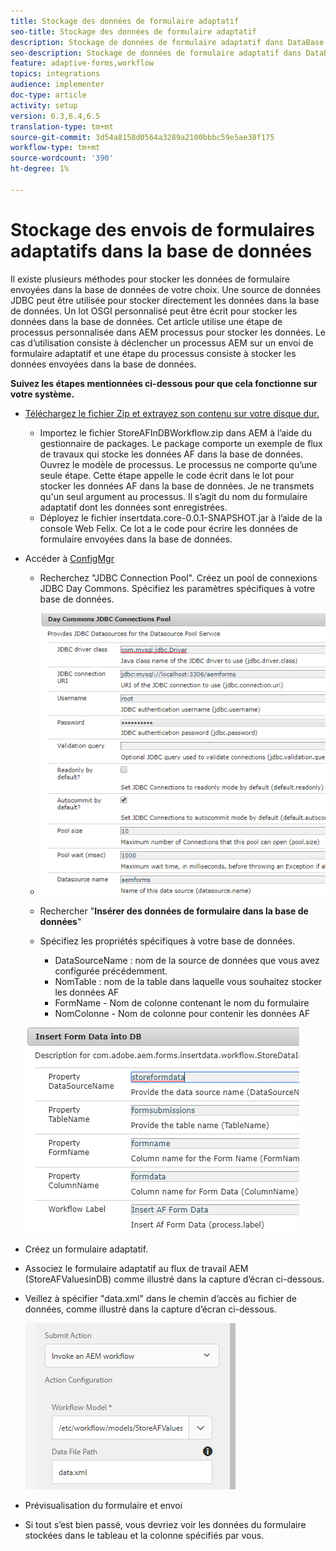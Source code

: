 ```yaml
---
title: Stockage des données de formulaire adaptatif
seo-title: Stockage des données de formulaire adaptatif
description: Stockage de données de formulaire adaptatif dans DataBase dans le cadre de votre processus AEM
seo-description: Stockage de données de formulaire adaptatif dans DataBase dans le cadre de votre processus AEM
feature: adaptive-forms,workflow
topics: integrations
audience: implementer
doc-type: article
activity: setup
version: 6.3,6.4,6.5
translation-type: tm+mt
source-git-commit: 3d54a8158d0564a3289a2100bbbc59e5ae38f175
workflow-type: tm+mt
source-wordcount: '390'
ht-degree: 1%

---
```



# Stockage des envois de formulaires adaptatifs dans la base de données

Il existe plusieurs méthodes pour stocker les données de formulaire envoyées dans la base de données de votre choix. Une source de données JDBC peut être utilisée pour stocker directement les données dans la base de données. Un lot OSGI personnalisé peut être écrit pour stocker les données dans la base de données. Cet article utilise une étape de processus personnalisée dans AEM processus pour stocker les données.
Le cas d’utilisation consiste à déclencher un processus AEM sur un envoi de formulaire adaptatif et une étape du processus consiste à stocker les données envoyées dans la base de données.

**Suivez les étapes mentionnées ci-dessous pour que cela fonctionne sur votre système.**

* [Téléchargez le fichier Zip et extrayez son contenu sur votre disque dur.](assets/storeafdataindb.zip)

   * Importez le fichier StoreAFInDBWorkflow.zip dans AEM à l’aide du gestionnaire de packages. Le package comporte un exemple de flux de travaux qui stocke les données AF dans la base de données. Ouvrez le modèle de processus. Le processus ne comporte qu’une seule étape. Cette étape appelle le code écrit dans le lot pour stocker les données AF dans la base de données. Je ne transmets qu&#39;un seul argument au processus. Il s’agit du nom du formulaire adaptatif dont les données sont enregistrées.
   * Déployez le fichier insertdata.core-0.0.1-SNAPSHOT.jar à l’aide de la console Web Felix. Ce lot a le code pour écrire les données de formulaire envoyées dans la base de données.

* Accéder à [ConfigMgr](http://localhost:4502/system/console/configMgr)

   * Recherchez &quot;JDBC Connection Pool&quot;. Créez un pool de connexions JDBC Day Commons. Spécifiez les paramètres spécifiques à votre base de données.

   * ![pool de connexions jdbc](assets/jdbc-connection-pool.png)
   * Rechercher &quot;**Insérer des données de formulaire dans la base de données**&quot;
   * Spécifiez les propriétés spécifiques à votre base de données.
      * DataSourceName : nom de la source de données que vous avez configurée précédemment.
      * NomTable : nom de la table dans laquelle vous souhaitez stocker les données AF
      * FormName - Nom de colonne contenant le nom du formulaire
      * NomColonne - Nom de colonne pour contenir les données AF

   ![insertdata](assets/insertdata.PNG)

* Créez un formulaire adaptatif.

* Associez le formulaire adaptatif au flux de travail AEM (StoreAFValuesinDB) comme illustré dans la capture d’écran ci-dessous.

* Veillez à spécifier &quot;data.xml&quot; dans le chemin d’accès au fichier de données, comme illustré dans la capture d’écran ci-dessous.

   ![envoi](assets/submissionafforms.png)

* Prévisualisation du formulaire et envoi

* Si tout s’est bien passé, vous devriez voir les données du formulaire stockées dans le tableau et la colonne spécifiés par vous.



